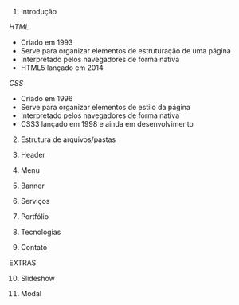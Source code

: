 1. Introdução

*HTML*
- Criado em 1993
- Serve para organizar elementos de estruturação de uma página
- Interpretado pelos navegadores de forma nativa
- HTML5 lançado em 2014

*CSS*
- Criado em 1996
- Serve para organizar elementos de estilo da página
- Interpretado pelos navegadores de forma nativa
- CSS3 lançado em 1998 e ainda em desenvolvimento


2. Estrutura de arquivos/pastas



3. Header

4. Menu

5. Banner

6. Serviços

7. Portfólio

8. Tecnologias

9. Contato

EXTRAS

10. Slideshow

11. Modal
